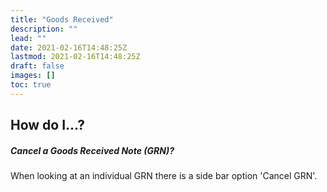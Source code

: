 ```yaml
---
title: "Goods Received"
description: ""
lead: ""
date: 2021-02-16T14:48:25Z
lastmod: 2021-02-16T14:48:25Z
draft: false
images: []
toc: true
---
```

## How do I...?

##### Cancel a Goods Received Note (GRN)?

When looking at an individual GRN there is a side bar option 'Cancel GRN'.

